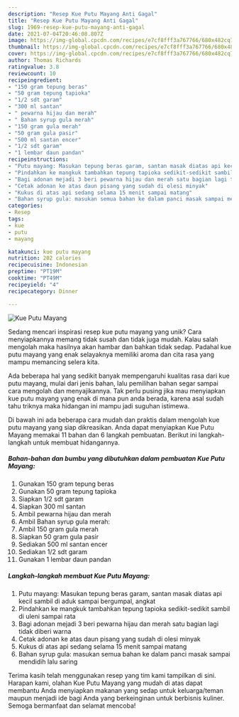 ```yaml
---
description: "Resep Kue Putu Mayang Anti Gagal"
title: "Resep Kue Putu Mayang Anti Gagal"
slug: 1969-resep-kue-putu-mayang-anti-gagal
date: 2021-07-04T20:46:08.807Z
image: https://img-global.cpcdn.com/recipes/e7cf8fff3a767766/680x482cq70/kue-putu-mayang-foto-resep-utama.jpg
thumbnail: https://img-global.cpcdn.com/recipes/e7cf8fff3a767766/680x482cq70/kue-putu-mayang-foto-resep-utama.jpg
cover: https://img-global.cpcdn.com/recipes/e7cf8fff3a767766/680x482cq70/kue-putu-mayang-foto-resep-utama.jpg
author: Thomas Richards
ratingvalue: 3.8
reviewcount: 10
recipeingredient:
- "150 gram tepung beras"
- "50 gram tepung tapioka"
- "1/2 sdt garam"
- "300 ml santan"
- " pewarna hijau dan merah"
- " Bahan syrup gula merah"
- "150 gram gula merah"
- "50 gram gula pasir"
- "500 ml santan encer"
- "1/2 sdt garam"
- "1 lembar daun pandan"
recipeinstructions:
- "Putu mayang: Masukan tepung beras garam, santan masak diatas api kecil sambil di aduk sampai bergumpal, angkat"
- "Pindahkan ke mangkuk tambahkan tepung tapioka sedikit-sedikit sambil di uleni sampai rata"
- "Bagi adonan mejadi 3 beri pewarna hijau dan merah satu bagian lagi tidak diberi warna"
- "Cetak adonan ke atas daun pisang yang sudah di olesi minyak"
- "Kukus di atas api sedang selama 15 menit sampai matang"
- "Bahan syrup gula: masukan semua bahan ke dalam panci masak sampai mendidih lalu saring"
categories:
- Resep
tags:
- kue
- putu
- mayang

katakunci: kue putu mayang 
nutrition: 202 calories
recipecuisine: Indonesian
preptime: "PT19M"
cooktime: "PT49M"
recipeyield: "4"
recipecategory: Dinner

---
```



![Kue Putu Mayang](https://img-global.cpcdn.com/recipes/e7cf8fff3a767766/680x482cq70/kue-putu-mayang-foto-resep-utama.jpg)

Sedang mencari inspirasi resep kue putu mayang yang unik? Cara menyiapkannya memang tidak susah dan tidak juga mudah. Kalau salah mengolah maka hasilnya akan hambar dan bahkan tidak sedap. Padahal kue putu mayang yang enak selayaknya memiliki aroma dan cita rasa yang mampu memancing selera kita.



Ada beberapa hal yang sedikit banyak mempengaruhi kualitas rasa dari kue putu mayang, mulai dari jenis bahan, lalu pemilihan bahan segar sampai cara mengolah dan menyajikannya. Tak perlu pusing jika mau menyiapkan kue putu mayang yang enak di mana pun anda berada, karena asal sudah tahu triknya maka hidangan ini mampu jadi suguhan istimewa.


Di bawah ini ada beberapa cara mudah dan praktis dalam mengolah kue putu mayang yang siap dikreasikan. Anda dapat menyiapkan Kue Putu Mayang memakai 11 bahan dan 6 langkah pembuatan. Berikut ini langkah-langkah untuk membuat hidangannya.

<!--inarticleads1-->

##### Bahan-bahan dan bumbu yang dibutuhkan dalam pembuatan Kue Putu Mayang:

1. Gunakan 150 gram tepung beras
1. Gunakan 50 gram tepung tapioka
1. Siapkan 1/2 sdt garam
1. Siapkan 300 ml santan
1. Ambil  pewarna hijau dan merah
1. Ambil  Bahan syrup gula merah:
1. Ambil 150 gram gula merah
1. Siapkan 50 gram gula pasir
1. Sediakan 500 ml santan encer
1. Sediakan 1/2 sdt garam
1. Gunakan 1 lembar daun pandan




<!--inarticleads2-->

##### Langkah-langkah membuat Kue Putu Mayang:

1. Putu mayang: Masukan tepung beras garam, santan masak diatas api kecil sambil di aduk sampai bergumpal, angkat
1. Pindahkan ke mangkuk tambahkan tepung tapioka sedikit-sedikit sambil di uleni sampai rata
1. Bagi adonan mejadi 3 beri pewarna hijau dan merah satu bagian lagi tidak diberi warna
1. Cetak adonan ke atas daun pisang yang sudah di olesi minyak
1. Kukus di atas api sedang selama 15 menit sampai matang
1. Bahan syrup gula: masukan semua bahan ke dalam panci masak sampai mendidih lalu saring




Terima kasih telah menggunakan resep yang tim kami tampilkan di sini. Harapan kami, olahan Kue Putu Mayang yang mudah di atas dapat membantu Anda menyiapkan makanan yang sedap untuk keluarga/teman maupun menjadi ide bagi Anda yang berkeinginan untuk berbisnis kuliner. Semoga bermanfaat dan selamat mencoba!
